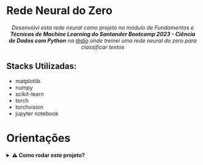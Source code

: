 # Rede Neural do Zero

<section align="center">
  <em>Desenvolvi esta rede neural como projeto no módulo de Fundamentos e <strong>Técnicas de Machine Learning do Santander Bootcamp 2023 - Ciência de Dados com Python</strong> na <a href='https://www.dio.me/' target="_blank">@dio</a> onde treinei uma rede neural do zero para classificar textos</em>
</section>

## Stacks Utilizadas:

- matplotlib
- numpy
- scikit-learn
- torch
- torchvision
- jupyter notebook

# Orientações

<details>
  <summary><strong>⚠ Como rodar este projeto?</strong></summary><br />

1. Clone o repositório

- Use o comando: `git@github.com:iamlucasgomes/rede-neural-do-zero.git`
- Entre na pasta do repositório que você acabou de clonar:

- `cd rede-neural-do-zero`

2. Crie o ambiente virtual para o projeto

- `python3 -m venv .venv && source .venv/bin/activate`

3. Instale as dependências

- `python3 -m pip install -r dev-requirements.txt`

4. Inicie o jupyter notebook

- `jupyter notebook`

</details>

